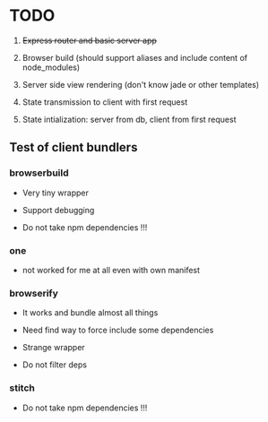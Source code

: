 # TODO

1. ~~Express router and basic server app~~

2. Browser build (should support aliases and include content of node_modules)

3. Server side view rendering (don't know jade or other templates)

4. State transmission to client with first request

5. State intialization: server from db, client from first request

## Test of client bundlers

### browserbuild

+ Very tiny wrapper

+ Support debugging

- Do not take npm dependencies !!!

### one

- not worked for me at all even with own manifest

### browserify

+ It works and bundle almost all things

- Need find way to force include some dependencies

- Strange wrapper

- Do not filter deps

### stitch

- Do not take npm dependencies !!!
